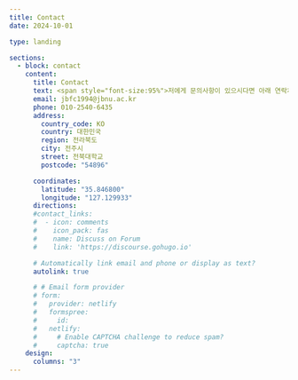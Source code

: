 ```yaml
---
title: Contact
date: 2024-10-01

type: landing

sections:
  - block: contact
    content:
      title: Contact
      text: <span style="font-size:95%">저에게 문의사항이 있으시다면 아래 연락처로 문의 바랍니다.</span>
      email: jbfc1994@jbnu.ac.kr
      phone: 010-2540-6435
      address:
        country_code: KO
        country: 대한민국
        region: 전라북도
        city: 전주시
        street: 전북대학교
        postcode: "54896"

      coordinates:
        latitude: "35.846800"
        longitude: "127.129933"
      directions:
      #contact_links:
      #  - icon: comments
      #    icon_pack: fas
      #    name: Discuss on Forum
      #    link: 'https://discourse.gohugo.io'

      # Automatically link email and phone or display as text?
      autolink: true

      # # Email form provider
      # form:
      #   provider: netlify
      #   formspree:
      #     id:
      #   netlify:
      #     # Enable CAPTCHA challenge to reduce spam?
      #     captcha: true
    design:
      columns: "3"
---
```

